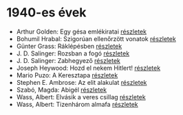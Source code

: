 # 1940-es évek

- Arthur Golden: Egy gésa emlékiratai [részletek](_details/%7Bopf.creator%7D.md#id_280)
- Bohumil Hrabal: Szigorúan ellenőrzött vonatok [részletek](_details/%7Bopf.creator%7D.md#id_449)
- Günter Grass: Ráklépésben [részletek](_details/%7Bopf.creator%7D.md#id_358)
- J. D. Salinger: Rozsban a fogó [részletek](_details/%7Bopf.creator%7D.md#id_1409)
- J. D. Salinger: Zabhegyező [részletek](_details/%7Bopf.creator%7D.md#id_561)
- Joseph Heywood: Hozd el nekem Hitlert! [részletek](_details/%7Bopf.creator%7D.md#id_404)
- Mario Puzo: A Keresztapa [részletek](_details/%7Bopf.creator%7D.md#id_283)
- Stephen E. Ambrose: Az elit alakulat [részletek](_details/%7Bopf.creator%7D.md#id_316)
- Szabó, Magda: Abigél [részletek](_details/%7Bopf.creator%7D.md#id_1338)
- Wass, Albert: Elvásik a veres csillag [részletek](_details/%7Bopf.creator%7D.md#id_211)
- Wass, Albert: Tizenhárom almafa [részletek](_details/%7Bopf.creator%7D.md#id_216)